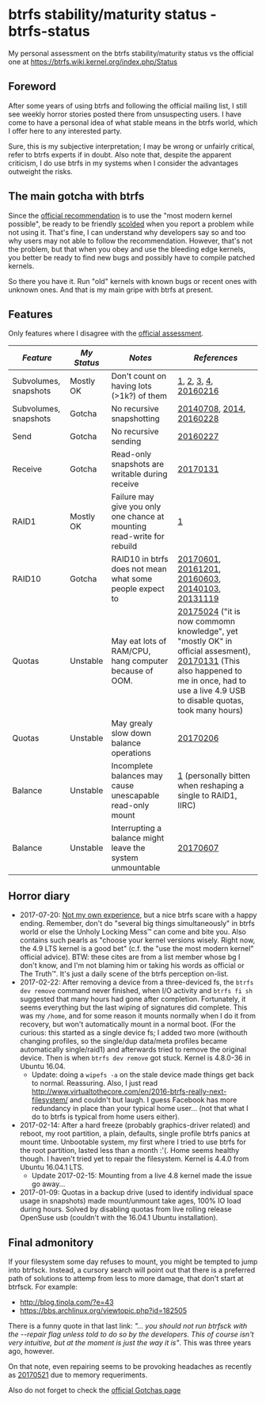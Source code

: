 # btrfs stability/maturity status - btrfs-status
My personal assessment on the btrfs stability/maturity status vs the official one at https://btrfs.wiki.kernel.org/index.php/Status

## Foreword
After some years of using btrfs and following the official mailing list, I still see weekly horror stories posted there from unsuspecting users. I have come to have a personal idea of what stable means in the btrfs world, which I offer here to any interested party. 

Sure, this is my subjective interpretation; I may be wrong or unfairly critical, refer to btrfs experts if in doubt. Also note that, despite the apparent criticism, I do use btrfs in my systems when I consider the advantages outweight the risks.

## The main gotcha with btrfs
Since the [official recommendation](https://btrfs.wiki.kernel.org/index.php/Main_Page#Stability_status) is to use the "most modern kernel possible", be ready to be friendly [scolded](https://mail-archive.com/linux-btrfs@vger.kernel.org/msg61252.html) when you report a problem while not using it. That's fine, I can understand why developers say so and too why users may not able to follow the recommendation. However, that's not the problem, but that when you obey and use the bleeding edge kernels, you better be ready to find new bugs and possibly have to compile patched kernels. 

So there you have it. Run "old" kernels with known bugs or recent ones with unknown ones. And that is my main gripe with btrfs at present.

## Features

Only features where I disagree with the [official assessment](https://btrfs.wiki.kernel.org/index.php/Status).

*Feature* | *My Status* | *Notes* | *References* 
--- | --- | --- | --- 
Subvolumes, snapshots | Mostly OK | Don't count on having lots (>1k?) of them | [1](https://mail-archive.com/linux-btrfs@vger.kernel.org/msg45295.html), [2](https://mail-archive.com/linux-btrfs@vger.kernel.org/msg24469.html), [3](https://mail-archive.com/linux-btrfs@vger.kernel.org/msg38289.html), [4](http://www.spinics.net/lists/linux-btrfs/msg52881.html), [20160216](http://www.spinics.net/lists/linux-btrfs/msg52131.html) 
Subvolumes, snapshots | Gotcha | No recursive snapshotting | [20140708](http://stackoverflow.com/questions/24625712/how-to-take-a-recursive-snapshot-of-a-btrfs-subvol), [2014](http://linux-btrfs.vger.kernel.narkive.com/A2x0iFeW/planning-for-subvolumes-of-subvolumes-and-btrfs-send-receive), [20160228](https://www.mail-archive.com/linux-btrfs@vger.kernel.org/msg51115.html)
Send | Gotcha | No recursive sending | [20160227](https://mail-archive.com/linux-btrfs@vger.kernel.org/msg51113.html)
Receive | Gotcha | Read-only snapshots are writable during receive | [20170131](https://www.spinics.net/lists/linux-btrfs/msg62524.html)
RAID1 | Mostly OK | Failure may give you only one chance at mounting read-write for rebuild | [1](https://btrfs.wiki.kernel.org/index.php/Gotchas#raid1_volumes_only_mountable_once_RW_if_degraded)
RAID10 | Gotcha | RAID10 in btrfs does not mean what some people expect to | [20170601](https://www.spinics.net/lists/linux-btrfs/msg66115.html), [20161201](https://www.spinics.net/lists/linux-btrfs/msg61074.html), [20160603](http://www.spinics.net/lists/linux-btrfs/msg55829.html), [20140103](http://www.spinics.net/lists/linux-btrfs/msg30373.html), [20131119](http://www.spinics.net/lists/linux-btrfs/msg29282.html)
Quotas | Unstable | May eat lots of RAM/CPU, hang computer because of OOM. | [20175024](https://www.spinics.net/lists/linux-btrfs/msg65796.html) ("it is now commomn knowledge", yet "mostly OK" in official assesment), [20170131](https://www.spinics.net/lists/linux-btrfs/msg62508.html) (This also happened to me in once, had to use a live 4.9 USB to disable quotas, took many hours)
Quotas | Unstable | May grealy slow down balance operations | [20170206](https://mail-archive.com/linux-btrfs@vger.kernel.org/msg61255.html)
Balance | Unstable | Incomplete balances may cause unescapable read-only mount | [1](https://btrfs.wiki.kernel.org/index.php/Gotchas#Incomplete_chunk_conversion) (personally bitten when reshaping a single to RAID1, IIRC)
Balance | Unstable | Interrupting a balance might leave the system unmountable | [20170607](https://www.spinics.net/lists/linux-btrfs/msg66298.html)

## Horror diary
* 2017-07-20: [Not my own experience](https://www.spinics.net/lists/linux-btrfs/msg67489.html), but a nice btrfs scare with a happy ending. Remember, don't do "several big things simultaneously" in btrfs world or else the Unholy Locking Mess™ can come and bite you. Also contains such pearls as "choose your kernel versions wisely. Right now, the 4.9 LTS kernel is a good bet" (c.f. the "use the most modern kernel" official advice). BTW: these cites are from a list member whose bg I don't know, and I'm not blaming him or taking his words as official or The Truth™. It's just a daily scene of the btrfs perception on-list.
* 2017-02-22: After removing a device from a three-deviced fs, the `btrfs dev remove` command never finished, when I/O activity and `btrfs fi sh` suggested that many hours had gone after completion. Fortunately, it seems everything but the last wiping of signatures did complete. This was my `/home`, and for some reason it mounts normally when I do it from recovery, but won't automatically mount in a normal boot. (For the curious: this started as a single device fs; I added two more (withouth changing profiles, so the single/dup data/meta profiles became automatically single/raid1) and afterwards tried to remove the original device. Then is when `btrfs dev remove` got stuck. Kernel is 4.8.0-36 in Ubuntu 16.04.  
  * Update: doing a `wipefs -a` on the stale device made things get back to normal. Reassuring. Also, I just read http://www.virtualtothecore.com/en/2016-btrfs-really-next-filesystem/ and couldn't but laugh. I guess Facebook has more redundancy in place than your typical home user... (not that what I do to btrfs is typical from home users either).
* 2017-02-14: After a hard freeze (probably graphics-driver related) and reboot, my root partition, a plain, defaults, single profile btrfs panics at mount time. Unbootable system, my first where I tried to use btrfs for the root partition, lasted less than a month :'(. Home seems healthy though. I haven't tried yet to repair the filesystem. Kernel is 4.4.0 from Ubuntu 16.04.1 LTS.  
  * Update 2017-02-15: Mounting from a live 4.8 kernel made the issue go away...
* 2017-01-09: Quotas in a backup drive (used to identify individual space usage in snapshots) made mount/unmount take ages, 100% IO load during hours. Solved by disabling quotas from live rolling release OpenSuse usb (couldn't with the 16.04.1 Ubuntu installation).

## Final admonitory
If your filesystem some day refuses to mount, you might be tempted to jump into btrfsck. Instead, a cursory search will point out that there is a preferred path of solutions to attemp from less to more damage, that don't start at btrfsck. For example:
* http://blog.tinola.com/?e=43
* https://bbs.archlinux.org/viewtopic.php?id=182505

There is a funny quote in that last link: *"... you should not run btrfsck with the --repair flag unless told to do so by the developers.  This of course isn't very intuitive, but at the moment is just the way it is"*. This was three years ago, however.

On that note, even repairing seems to be provoking headaches as recently as [20170521](https://www.spinics.net/lists/linux-btrfs/msg65720.html) due to memory requeriments.

Also do not forget to check the [official Gotchas page](https://btrfs.wiki.kernel.org/index.php/Gotchas)
